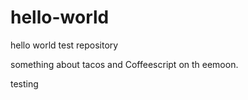 # hello-world
hello world test repository

something about tacos and Coffeescript on th eemoon.

testing
